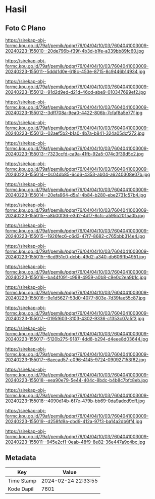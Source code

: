 # Hasil

## Foto C Plano

https://sirekap-obj-formc.kpu.go.id/79af/pemilu/pdpr/76/04/04/10/03/7604041003009-20240223-155010--20de796b-f39f-4b3d-b1fe-a339bb89fc60.jpg

https://sirekap-obj-formc.kpu.go.id/79af/pemilu/pdpr/76/04/04/10/03/7604041003009-20240223-155011--5ddd1d0e-618c-453e-8715-8c9446b14934.jpg

https://sirekap-obj-formc.kpu.go.id/79af/pemilu/pdpr/76/04/04/10/03/7604041003009-20240223-155012--91d2d9ed-d21d-46cd-abe9-010347699ef2.jpg

https://sirekap-obj-formc.kpu.go.id/79af/pemilu/pdpr/76/04/04/10/03/7604041003009-20240223-155012--3dff708a-9ea0-4422-806b-7cfaf8a5e77f.jpg

https://sirekap-obj-formc.kpu.go.id/79af/pemilu/pdpr/76/04/04/10/03/7604041003009-20240223-155013--02aef5b2-b1a0-4b7a-b841-324a05dcf272.jpg

https://sirekap-obj-formc.kpu.go.id/79af/pemilu/pdpr/76/04/04/10/03/7604041003009-20240223-155013--7323ccfd-ca9a-41fb-92a5-074c3f39d5c2.jpg

https://sirekap-obj-formc.kpu.go.id/79af/pemilu/pdpr/76/04/04/10/03/7604041003009-20240223-155014--0c04db85-6cd6-4353-ab04-a6240308e07b.jpg

https://sirekap-obj-formc.kpu.go.id/79af/pemilu/pdpr/76/04/04/10/03/7604041003009-20240223-155014--20efa964-d5a1-4b84-b280-ebe2731c57b4.jpg

https://sirekap-obj-formc.kpu.go.id/79af/pemilu/pdpr/76/04/04/10/03/7604041003009-20240223-155015--a8b00f36-e3d2-4df7-8cfc-a595b2015a0b.jpg

https://sirekap-obj-formc.kpu.go.id/79af/pemilu/pdpr/76/04/04/10/03/7604041003009-20240223-155015--1926fec6-c6d3-47f7-8682-c765bbb314e4.jpg

https://sirekap-obj-formc.kpu.go.id/79af/pemilu/pdpr/76/04/04/10/03/7604041003009-20240223-155015--6cd951c0-dcbb-49d2-a340-db606ffb4951.jpg

https://sirekap-obj-formc.kpu.go.id/79af/pemilu/pdpr/76/04/04/10/03/7604041003009-20240223-155016--ba44f091-c998-4959-a0b8-c9e0c2ea9b1c.jpg

https://sirekap-obj-formc.kpu.go.id/79af/pemilu/pdpr/76/04/04/10/03/7604041003009-20240223-155016--9e1d5627-53d0-4077-803e-7d39fae55c87.jpg

https://sirekap-obj-formc.kpu.go.id/79af/pemilu/pdpr/76/04/04/10/03/7604041003009-20240223-155017--0195f603-3103-4302-9336-c1353c07a5f3.jpg

https://sirekap-obj-formc.kpu.go.id/79af/pemilu/pdpr/76/04/04/10/03/7604041003009-20240223-155017--5120b275-9187-4dd8-b294-d4eee8d03644.jpg

https://sirekap-obj-formc.kpu.go.id/79af/pemilu/pdpr/76/04/04/10/03/7604041003009-20240223-155017--6aecad57-c096-4145-9724-090927153f82.jpg

https://sirekap-obj-formc.kpu.go.id/79af/pemilu/pdpr/76/04/04/10/03/7604041003009-20240223-155018--eea90e79-5e44-404c-8bdc-b4b8c7bfc8eb.jpg

https://sirekap-obj-formc.kpu.go.id/79af/pemilu/pdpr/76/04/04/10/03/7604041003009-20240223-155018--4090d14b-6f7e-479b-bb69-0da9adcd9cff.jpg

https://sirekap-obj-formc.kpu.go.id/79af/pemilu/pdpr/76/04/04/10/03/7604041003009-20240223-155019--d258fd9a-cbd9-412a-97f3-ba14a2db6ff4.jpg

https://sirekap-obj-formc.kpu.go.id/79af/pemilu/pdpr/76/04/04/10/03/7604041003009-20240223-155011--945e2cf1-0eab-48f9-8e82-36e447a9c4bc.jpg


## Metadata

| Key        | Value               |
| ---------- | ------------------- |
| Time Stamp | 2024-02-24 22:33:55 |
| Kode Dapil | 7601                |



